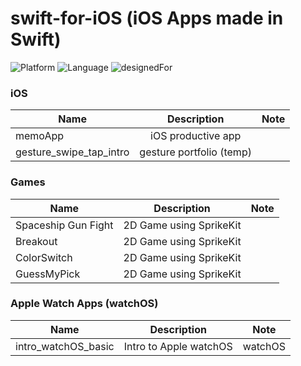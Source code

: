 # swift-for-iOS (iOS Apps made in Swift)

![Platform](https://img.shields.io/badge/platform-iOS-silver.svg)
![Language](https://img.shields.io/badge/language-Swift%204.2%20and%20%2B-orange.svg)
![designedFor](https://img.shields.io/badge/designed%20for-iPhone%20X%20and%20%2B-green.svg)

### iOS
|Name|Description|Note|
|----|:----:|:----:|
memoApp|iOS productive app||
|gesture_swipe_tap_intro|gesture portfolio (temp)||

  
### Games
|Name|Description|Note|
|----|:----:|:----:|
Spaceship Gun Fight|2D Game using SprikeKit||
|Breakout|2D Game using SprikeKit||
ColorSwitch|2D Game using SprikeKit||
|GuessMyPick|2D Game using SprikeKit||

  
### Apple Watch Apps (watchOS)
|Name|Description|Note|
|----|:----:|:----:|
intro_watchOS_basic|Intro to Apple watchOS|watchOS|



